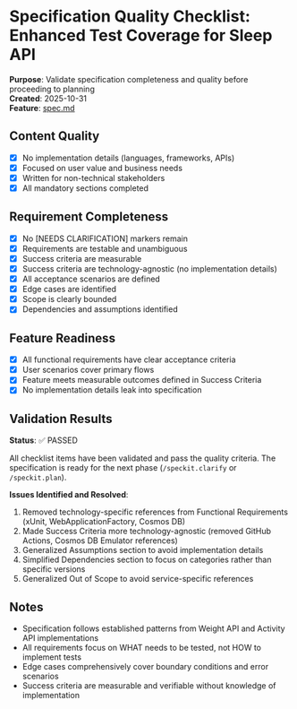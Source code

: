 # Specification Quality Checklist: Enhanced Test Coverage for Sleep API

**Purpose**: Validate specification completeness and quality before proceeding to planning  
**Created**: 2025-10-31  
**Feature**: [spec.md](../spec.md)

## Content Quality

- [x] No implementation details (languages, frameworks, APIs)
- [x] Focused on user value and business needs
- [x] Written for non-technical stakeholders
- [x] All mandatory sections completed

## Requirement Completeness

- [x] No [NEEDS CLARIFICATION] markers remain
- [x] Requirements are testable and unambiguous
- [x] Success criteria are measurable
- [x] Success criteria are technology-agnostic (no implementation details)
- [x] All acceptance scenarios are defined
- [x] Edge cases are identified
- [x] Scope is clearly bounded
- [x] Dependencies and assumptions identified

## Feature Readiness

- [x] All functional requirements have clear acceptance criteria
- [x] User scenarios cover primary flows
- [x] Feature meets measurable outcomes defined in Success Criteria
- [x] No implementation details leak into specification

## Validation Results

**Status**: ✅ PASSED

All checklist items have been validated and pass the quality criteria. The specification is ready for the next phase (`/speckit.clarify` or `/speckit.plan`).

**Issues Identified and Resolved**:
1. Removed technology-specific references from Functional Requirements (xUnit, WebApplicationFactory, Cosmos DB)
2. Made Success Criteria more technology-agnostic (removed GitHub Actions, Cosmos DB Emulator references)
3. Generalized Assumptions section to avoid implementation details
4. Simplified Dependencies section to focus on categories rather than specific versions
5. Generalized Out of Scope to avoid service-specific references

## Notes

- Specification follows established patterns from Weight API and Activity API implementations
- All requirements focus on WHAT needs to be tested, not HOW to implement tests
- Edge cases comprehensively cover boundary conditions and error scenarios
- Success criteria are measurable and verifiable without knowledge of implementation

